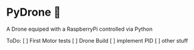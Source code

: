 # PyDrone :helicopter:
A Drone equiped with a RaspberryPi controlled via Python

ToDo:
	[ ] First Motor tests
	[ ] Drone Build
	[ ] implement PID
	[ ] other stuff
